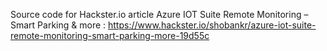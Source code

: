 Source code for Hackster.io article Azure IOT Suite Remote Monitoring – Smart Parking & more : https://www.hackster.io/shobankr/azure-iot-suite-remote-monitoring-smart-parking-more-19d55c
